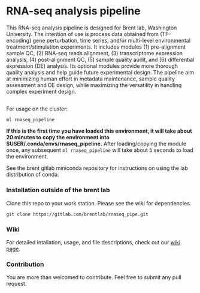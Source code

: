 # RNA-seq analysis pipeline

This RNA-seq analysis pipeline is designed for Brent lab, Washington University. The intention of use is process data obtained from (TF-encoding) gene perturbation, time series, and/or multi-level environmental treatment/stimulation experiments. It includes modules (1) pre-alignment sample QC, (2) RNA-seq reads alignment, (3) transcriptome expression analysis, (4) post-alignment QC, (5) sample quality audit, and (6) differential expression (DE) analysis. Its optional modules provide more thorough quality analysis and help guide future experimental design. The pipeline aim at minimizing human effort in metadata maintenance, sample quality assessment and DE design, while maximizing the versatility in handling complex experiment design.

##
For usage on the cluster:
```
ml rnaseq_pipeline
```
**If this is the first time you have loaded this environment, it will take about 20 minutes to copy the environment into $USER/.conda/envs/rnaseq_pipeline.**
After loading/copying the module once, any subsequent ```ml rnaseq_pipeline``` will take about 5 seconds to load the environment.

See the brent gitlab miniconda repository for instructions on using the lab distribution of conda.

### Installation outside of the brent lab
Clone this repo to your work station. Please see the wiki for dependencies. 
```
git clone https://gitlab.com/brentlab/rnaseq_pipe.git
```

### Wiki
For detailed intallation, usage, and file descriptions, check out our [wiki page](https://gitlab.com/brentlab/rnaseq_pipe/-/wikis/home).

### Contribution
You are more than welcomed to contribute. Feel free to submit any pull request.
